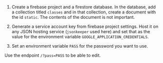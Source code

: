 1. Create a firebase project and a firestore database. In the database, add a collection titled `classes` and in that collection, create a document with the id `static`. The contents of the document is not important.

2. Generate a service account key from firebase project settings. Host it on any JSON hosting service (`jsonkeeper` used here) and set that as the value for the environment variable `GOOGLE_APPLICATION_CREDENTIALS`.

3. Set an environment variable `PASS` for the password you want to use.

Use the endpoint `/?pass=PASS` to be able to edit.